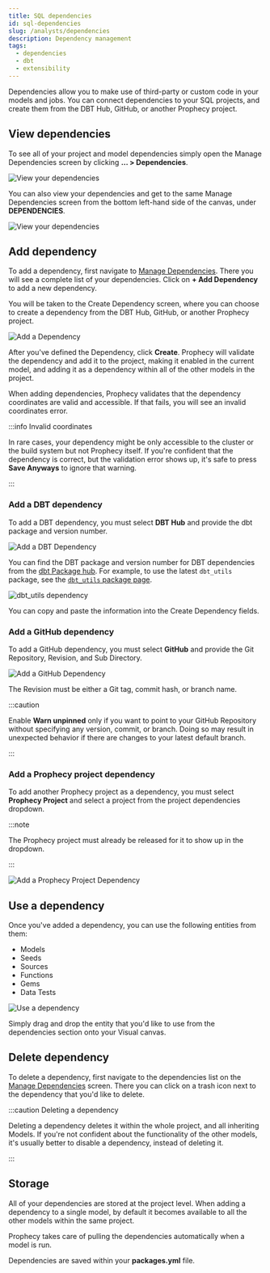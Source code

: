 ```yaml
---
title: SQL dependencies
id: sql-dependencies
slug: /analysts/dependencies
description: Dependency management
tags:
  - dependencies
  - dbt
  - extensibility
---
```


Dependencies allow you to make use of third-party or custom code in your models and jobs. You can connect dependencies to your SQL projects, and create them from the DBT Hub, GitHub, or another Prophecy project.

## View dependencies

To see all of your project and model dependencies simply open the Manage Dependencies screen by clicking **... > Dependencies**.

![View your dependencies](img/dependencies-view.png)

You can also view your dependencies and get to the same Manage Dependencies screen from the bottom left-hand side of the canvas, under **DEPENDENCIES**.

![View your dependencies](img/dependencies-list.png)

## Add dependency

To add a dependency, first navigate to [Manage Dependencies](#view-dependencies). There you will see a complete list of your dependencies. Click on **+ Add Dependency** to add a new dependency.

You will be taken to the Create Dependency screen, where you can choose to create a dependency from the DBT Hub, GitHub, or another Prophecy project.

![Add a Dependency](img/dependencies-add.png)

After you've defined the Dependency, click **Create**. Prophecy will validate the dependency and add it to the project, making it enabled in the current model, and adding it as a dependency within all of the other models in the project.

When adding dependencies, Prophecy validates that the dependency coordinates are valid and accessible. If that fails, you will see an invalid coordinates error.

:::info Invalid coordinates

In rare cases, your dependency might be only accessible to the cluster or the build system but not Prophecy itself. If you're confident that the dependency is correct, but the validation error shows up, it's safe to press **Save Anyways** to ignore that warning.

:::

### Add a DBT dependency

To add a DBT dependency, you must select **DBT Hub** and provide the dbt package and version number.

![Add a DBT Dependency](img/dependencies-dbt.png)

You can find the DBT package and version number for DBT dependencies from the [dbt Package hub](https://hub.getdbt.com/dbt-labs/). For example, to use the latest `dbt_utils` package, see the [`dbt_utils` package page](https://hub.getdbt.com/dbt-labs/dbt_utils/latest/).

![dbt_utils dependency](img/dependencies-dbt-utils.png)

You can copy and paste the information into the Create Dependency fields.

### Add a GitHub dependency

To add a GitHub dependency, you must select **GitHub** and provide the Git Repository, Revision, and Sub Directory.

![Add a GitHub Dependency](img/dependencies-github.png)

The Revision must be either a Git tag, commit hash, or branch name.

:::caution

Enable **Warn unpinned** only if you want to point to your GitHub Repository without specifying any version, commit, or branch. Doing so may result in unexpected behavior if there are changes to your latest default branch.

:::

### Add a Prophecy project dependency

To add another Prophecy project as a dependency, you must select **Prophecy Project** and select a project from the project dependencies dropdown.

:::note

The Prophecy project must already be released for it to show up in the dropdown.

:::

![Add a Prophecy Project Dependency](img/dependencies-prophecy-project.png)

## Use a dependency

Once you've added a dependency, you can use the following entities from them:

- Models
- Seeds
- Sources
- Functions
- Gems
- Data Tests

![Use a dependency](img/dependencies-use.png)

Simply drag and drop the entity that you'd like to use from the dependencies section onto your Visual canvas.

## Delete dependency

To delete a dependency, first navigate to the dependencies list on the [Manage Dependencies](#view-dependencies) screen. There you can click on a trash icon next to the dependency that you'd like to delete.

:::caution Deleting a dependency

Deleting a dependency deletes it within the whole project, and all inheriting Models. If you're not confident about
the functionality of the other models, it's usually better to disable a dependency, instead of deleting it.

:::

## Storage

All of your dependencies are stored at the project level. When adding a dependency to a single model, by default it becomes available to all the other models within the same project.

Prophecy takes care of pulling the dependencies automatically when a model is run.

Dependencies are saved within your **packages.yml** file.
